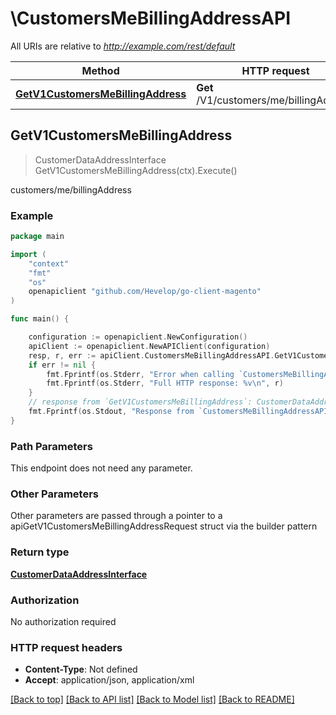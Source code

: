 # \CustomersMeBillingAddressAPI

All URIs are relative to *http://example.com/rest/default*

Method | HTTP request | Description
------------- | ------------- | -------------
[**GetV1CustomersMeBillingAddress**](CustomersMeBillingAddressAPI.md#GetV1CustomersMeBillingAddress) | **Get** /V1/customers/me/billingAddress | customers/me/billingAddress



## GetV1CustomersMeBillingAddress

> CustomerDataAddressInterface GetV1CustomersMeBillingAddress(ctx).Execute()

customers/me/billingAddress



### Example

```go
package main

import (
	"context"
	"fmt"
	"os"
	openapiclient "github.com/Hevelop/go-client-magento"
)

func main() {

	configuration := openapiclient.NewConfiguration()
	apiClient := openapiclient.NewAPIClient(configuration)
	resp, r, err := apiClient.CustomersMeBillingAddressAPI.GetV1CustomersMeBillingAddress(context.Background()).Execute()
	if err != nil {
		fmt.Fprintf(os.Stderr, "Error when calling `CustomersMeBillingAddressAPI.GetV1CustomersMeBillingAddress``: %v\n", err)
		fmt.Fprintf(os.Stderr, "Full HTTP response: %v\n", r)
	}
	// response from `GetV1CustomersMeBillingAddress`: CustomerDataAddressInterface
	fmt.Fprintf(os.Stdout, "Response from `CustomersMeBillingAddressAPI.GetV1CustomersMeBillingAddress`: %v\n", resp)
}
```

### Path Parameters

This endpoint does not need any parameter.

### Other Parameters

Other parameters are passed through a pointer to a apiGetV1CustomersMeBillingAddressRequest struct via the builder pattern


### Return type

[**CustomerDataAddressInterface**](CustomerDataAddressInterface.md)

### Authorization

No authorization required

### HTTP request headers

- **Content-Type**: Not defined
- **Accept**: application/json, application/xml

[[Back to top]](#) [[Back to API list]](../README.md#documentation-for-api-endpoints)
[[Back to Model list]](../README.md#documentation-for-models)
[[Back to README]](../README.md)

